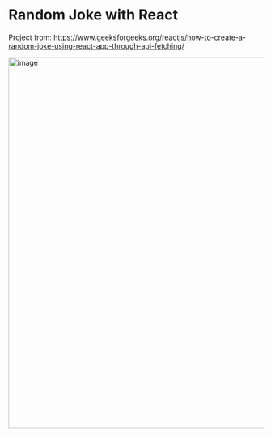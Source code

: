 # Random Joke with React

Project from: https://www.geeksforgeeks.org/reactjs/how-to-create-a-random-joke-using-react-app-through-api-fetching/

<img width="1908" height="732" alt="image" src="https://github.com/user-attachments/assets/1634314f-c32a-4b68-bb71-3944464109a3" />

